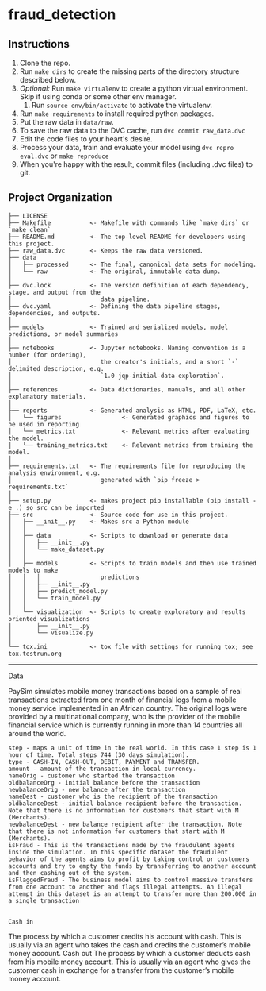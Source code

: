 fraud_detection
==============================



Instructions
------------
1. Clone the repo.
1. Run `make dirs` to create the missing parts of the directory structure described below.
1. *Optional:* Run `make virtualenv` to create a python virtual environment. Skip if using conda or some other env manager.
    1. Run `source env/bin/activate` to activate the virtualenv.
1. Run `make requirements` to install required python packages.
1. Put the raw data in `data/raw`.
1. To save the raw data to the DVC cache, run `dvc commit raw_data.dvc`
1. Edit the code files to your heart's desire.
1. Process your data, train and evaluate your model using `dvc repro eval.dvc` or `make reproduce`
1. When you're happy with the result, commit files (including .dvc files) to git.

Project Organization
------------

    ├── LICENSE
    ├── Makefile           <- Makefile with commands like `make dirs` or `make clean`
    ├── README.md          <- The top-level README for developers using this project.
    ├── raw_data.dvc       <- Keeps the raw data versioned.
    ├── data
    │   ├── processed      <- The final, canonical data sets for modeling.
    │   └── raw            <- The original, immutable data dump.
    │
    ├── dvc.lock           <- The version definition of each dependency, stage, and output from the 
    │                         data pipeline.
    ├── dvc.yaml           <- Defining the data pipeline stages, dependencies, and outputs.
    │
    ├── models             <- Trained and serialized models, model predictions, or model summaries
    │
    ├── notebooks          <- Jupyter notebooks. Naming convention is a number (for ordering),
    │                         the creator's initials, and a short `-` delimited description, e.g.
    │                         `1.0-jqp-initial-data-exploration`.
    │
    ├── references         <- Data dictionaries, manuals, and all other explanatory materials.
    │
    ├── reports            <- Generated analysis as HTML, PDF, LaTeX, etc.
    │   └── figures                 <- Generated graphics and figures to be used in reporting
    │   └── metrics.txt             <- Relevant metrics after evaluating the model.
    │   └── training_metrics.txt    <- Relevant metrics from training the model.
    │
    ├── requirements.txt   <- The requirements file for reproducing the analysis environment, e.g.
    │                         generated with `pip freeze > requirements.txt`
    │
    ├── setup.py           <- makes project pip installable (pip install -e .) so src can be imported
    ├── src                <- Source code for use in this project.
    │   ├── __init__.py    <- Makes src a Python module
    │   │
    │   ├── data           <- Scripts to download or generate data
    │   │   ├── __init__.py
    │   │   └── make_dataset.py
    │   │
    │   ├── models         <- Scripts to train models and then use trained models to make
    │   │   │                 predictions
    │   │   ├── __init__.py
    │   │   ├── predict_model.py
    │   │   └── train_model.py
    │   │
    │   └── visualization  <- Scripts to create exploratory and results oriented visualizations
    │       ├── __init__.py
    │       └── visualize.py
    │
    └── tox.ini            <- tox file with settings for running tox; see tox.testrun.org


--------
Data

PaySim simulates mobile money transactions based on a sample of real transactions extracted from one month of financial logs from a mobile money service implemented in an African country. The original logs were provided by a multinational company, who is the provider of the mobile financial service which is currently running in more than 14 countries all around the world.

    step - maps a unit of time in the real world. In this case 1 step is 1 hour of time. Total steps 744 (30 days simulation).
    type - CASH-IN, CASH-OUT, DEBIT, PAYMENT and TRANSFER.
    amount - amount of the transaction in local currency.
    nameOrig - customer who started the transaction
    oldbalanceOrg - initial balance before the transaction
    newbalanceOrig - new balance after the transaction
    nameDest - customer who is the recipient of the transaction
    oldbalanceDest - initial balance recipient before the transaction. Note that there is no information for customers that start with M (Merchants).
    newbalanceDest - new balance recipient after the transaction. Note that there is not information for customers that start with M (Merchants).
    isFraud - This is the transactions made by the fraudulent agents inside the simulation. In this specific dataset the fraudulent behavior of the agents aims to profit by taking control or customers accounts and try to empty the funds by transferring to another account and then cashing out of the system.
    isFlaggedFraud - The business model aims to control massive transfers from one account to another and flags illegal attempts. An illegal attempt in this dataset is an attempt to transfer more than 200.000 in a single transaction


    Cash in
The process by which a customer credits his account with cash. This is usually via an agent who takes the cash and credits the
customer’s mobile money account.
Cash out
The process by which a customer deducts cash from his mobile money account. This is usually via an agent who gives the customer
cash in exchange for a transfer from the customer’s mobile money account.